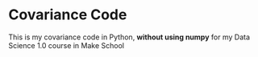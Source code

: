 # Covariance Code
This is my covariance code in Python, __without using numpy__ for my Data Science 1.0 course in Make School
